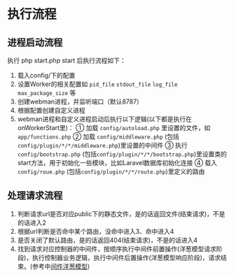 # 执行流程

## 进程启动流程

执行 php start.php start 后执行流程如下：

1. 载入config/下的配置
2. 设置Worker的相关配置如 `pid_file` `stdout_file` `log_file` `max_package_size` 等
3. 创建webman进程，并监听端口（默认8787）
4. 根据配置创建自定义进程
5. webman进程和自定义进程启动后执行以下逻辑(以下都是执行在onWorkerStart里)：
  ① 加载 `config/autoload.php` 里设置的文件，如 `app/functions.php`
  ② 加载 `config/middleware.php` (包括`config/plugin/*/*/middleware.php`)里设置的中间件
  ③ 执行 `config/bootstrap.php` (包括`config/plugin/*/*/bootstrap.php`)里设置类的start方法，用于初始化一些模块，比如Laravel数据库初始化连接
  ④ 载入 `config/roue.php` (包括`config/plugin/*/*/route.php`)里定义的路由

## 处理请求流程
1. 判断请求url是否对应public下的静态文件，是的话返回文件(结束请求)，不是的话进入2
2. 根据url判断是否命中某个路由，没命中进入3、命中进入4
3. 是否关闭了默认路由，是的话返回404(结束请求)，不是的话进入4
4. 找到请求对应控制器的中间件，按顺序执行中间件前置操作(洋葱模型请求阶段)，执行控制器业务逻辑，执行中间件后置操作(洋葱模型响应阶段)，请求结束。(参考中[间件洋葱模型](https://www.workerman.net/doc/webman/middleware.html#%E4%B8%AD%E9%97%B4%E4%BB%B6%E6%B4%8B%E8%91%B1%E6%A8%A1%E5%9E%8B))

